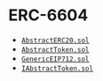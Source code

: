 ERC-6604
========

 * [`AbstractERC20.sol`](./contracts/AbstractERC20.sol)
 * [`AbstractToken.sol`](./contracts/AbstractToken.sol)
 * [`GenericEIP712.sol`](./contracts/GenericEIP712.sol)
 * [`IAbstractToken.sol`](./contracts/IAbstractToken.sol)
